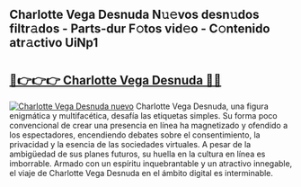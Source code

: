 ## Charlotte Vega Desnuda N𝚞𝚎vos desn𝚞dos filtr𝚊dos - Parts-dur F𝚘tos vid𝚎o - C𝚘ntenido atr𝚊ctivo UiNp1

# <h2><a href="http://mb88gjw.tromn.icu/?c=Charlotte+Vega+Desnuda">🔗👉👉👉 Charlotte Vega Desnuda 🔗🔗</a></h2>

[![Charlotte Vega Desnuda nuevo](https://i.imgur.com/pEAQMta.gif)](http://mb88gjw.tromn.icu/?c=Charlotte+Vega+Desnuda)
Charlotte Vega Desnuda, una figura enigmática y multifacética, desafía las etiquetas simples. Su forma poco convencional de crear una presencia en línea ha magnetizado y ofendido a los espectadores, encendiendo debates sobre el consentimiento, la privacidad y la esencia de las sociedades virtuales. A pesar de la ambigüedad de sus planes futuros, su huella en la cultura en línea es imborrable. Armado con un espíritu inquebrantable y un atractivo innegable, el viaje de Charlotte Vega Desnuda en el ámbito digital es interminable.
